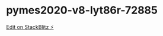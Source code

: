 # pymes2020-v8-lyt86r-72885

[Edit on StackBlitz ⚡️](https://stackblitz.com/edit/pymes2020-v8-lyt86r-72885)